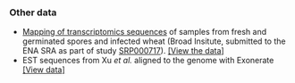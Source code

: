 ### Other data

-   [Mapping of transcriptomics
    sequences](http://fungi.ensembl.org/Puccinia_triticina/Share/bdf4f42575e9a2afd55714019ea49fbc65251608)
    of samples from fresh and germinated spores and infected wheat
    (Broad Insitute, submitted to the ENA SRA as part of study
    [SRP000717](http://www.ebi.ac.uk/ena/data/view/SRP000717)). [\[View
    the
    data\]](/Puccinia_triticina/Location/View?db=core;r=GG705475:379128-381069;contigviewbottom=4_Puccinia_triticina_SRR035318=normal)
-   EST sequences from Xu *et al.* aligned to the genome with Exonerate
    [\[View
    data\]](/Puccinia_triticina/Location/View?db=core;r=GG705475:349027-411170;contigviewbottom=dna_align_otherfeatures_est_exonerate=normal)
